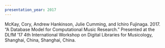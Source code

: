```yaml
---
presentation_year: 2017
---
```

McKay, Cory, Andrew Hankinson, Julie Cumming, and Ichiro Fujinaga. 2017. “A Database Model for Computational Music Research.” Presented at the DLfM ’17 4th International Workshop on Digital Libraries for Musicology, Shanghai, China, Shanghai, China.

